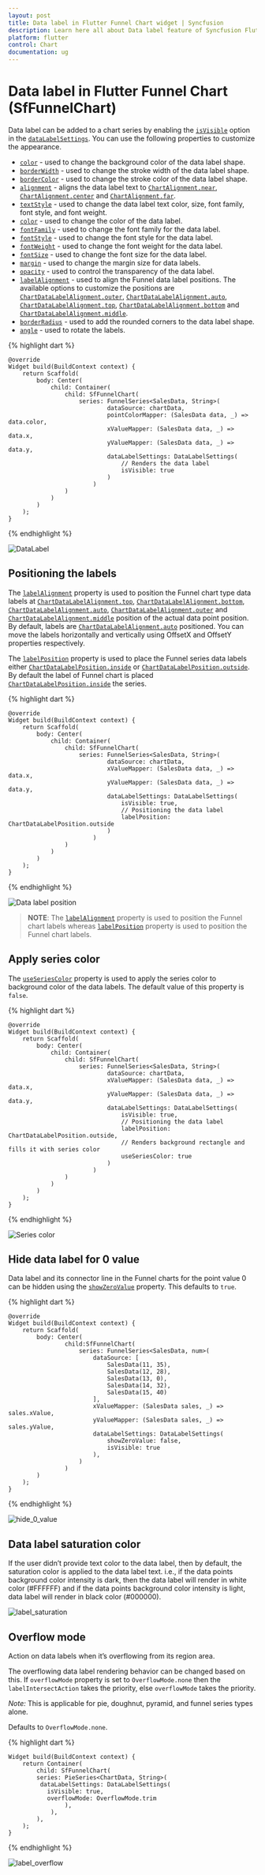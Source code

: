 ```yaml
---
layout: post
title: Data label in Flutter Funnel Chart widget | Syncfusion 
description: Learn here all about Data label feature of Syncfusion Flutter Funnel Chart (SfFunnelChart) widget and more.
platform: flutter
control: Chart
documentation: ug
---
```


# Data label in Flutter Funnel Chart (SfFunnelChart)

Data label can be added to a chart series by enabling the [`isVisible`](https://pub.dev/documentation/syncfusion_flutter_charts/latest/charts/DataLabelSettings/isVisible.html) option in the [`dataLabelSettings`](https://pub.dev/documentation/syncfusion_flutter_charts/latest/charts/FunnelSeries/dataLabelSettings.html). You can use the following properties to customize the appearance.

* [`color`](https://pub.dev/documentation/syncfusion_flutter_charts/latest/charts/DataLabelSettings/color.html) - used to change the background color of the data label shape.
* [`borderWidth`](https://pub.dev/documentation/syncfusion_flutter_charts/latest/charts/DataLabelSettings/borderWidth.html) - used to change the stroke width of the data label shape.
* [`borderColor`](https://pub.dev/documentation/syncfusion_flutter_charts/latest/charts/DataLabelSettings/borderColor.html) - used to change the stroke color of the data label shape.
* [`alignment`](https://pub.dev/documentation/syncfusion_flutter_charts/latest/charts/DataLabelSettings/alignment.html) - aligns the data label text to [`ChartAlignment.near`](https://pub.dev/documentation/syncfusion_flutter_charts/latest/charts/ChartAlignment.html), [`ChartAlignment.center`](https://pub.dev/documentation/syncfusion_flutter_charts/latest/charts/ChartAlignment.html) and [`ChartAlignment.far`](https://pub.dev/documentation/syncfusion_flutter_charts/latest/charts/ChartAlignment.html).
* [`textStyle`](https://pub.dev/documentation/syncfusion_flutter_charts/latest/charts/DataLabelSettings/textStyle.html) - used to change the data label text color, size, font family, font style, and font weight.
* [`color`](https://pub.dev/documentation/syncfusion_flutter_charts/latest/charts/DataLabelSettings/color.html) - used to change the color of the data label.
* [`fontFamily`](https://api.flutter.dev/flutter/painting/TextStyle/fontFamily.html) - used to change the font family for the data label.
* [`fontStyle`](https://api.flutter.dev/flutter/painting/TextStyle/fontStyle.html) - used to change the font style for the data label.
* [`fontWeight`](https://api.flutter.dev/flutter/painting/TextStyle/fontWeight.html) - used to change the font weight for the data label.
* [`fontSize`](https://api.flutter.dev/flutter/painting/TextStyle/fontSize.html) - used to change the font size for the data label.
* [`margin`](https://pub.dev/documentation/syncfusion_flutter_charts/latest/charts/DataLabelSettings/margin.html) - used to change the margin size for data labels.
* [`opacity`](https://pub.dev/documentation/syncfusion_flutter_charts/latest/charts/DataLabelSettings/opacity.html) - used to control the transparency of the data label.
* [`labelAlignment`](https://pub.dev/documentation/syncfusion_flutter_charts/latest/charts/DataLabelSettings/labelAlignment.html) - used to align the Funnel data label positions. The available options to customize the positions are [`ChartDataLabelAlignment.outer`](https://pub.dev/documentation/syncfusion_flutter_charts/latest/charts/ChartDataLabelAlignment.html), [`ChartDataLabelAlignment.auto`](https://pub.dev/documentation/syncfusion_flutter_charts/latest/charts/ChartDataLabelAlignment.html), [`ChartDataLabelAlignment.top`](https://pub.dev/documentation/syncfusion_flutter_charts/latest/charts/ChartDataLabelAlignment.html), [`ChartDataLabelAlignment.bottom`](https://pub.dev/documentation/syncfusion_flutter_charts/latest/charts/ChartDataLabelAlignment.html) and [`ChartDataLabelAlignment.middle`](https://pub.dev/documentation/syncfusion_flutter_charts/latest/charts/ChartDataLabelAlignment.html).
* [`borderRadius`](https://pub.dev/documentation/syncfusion_flutter_charts/latest/charts/DataLabelSettings/borderRadius.html) - used to add the rounded corners to the data label shape.
* [`angle`](https://pub.dev/documentation/syncfusion_flutter_charts/latest/charts/DataLabelSettings/angle.html)  - used to rotate the labels.

{% highlight dart %} 

    @override
    Widget build(BuildContext context) {
        return Scaffold(
            body: Center(
                child: Container(
                    child: SfFunnelChart(
                        series: FunnelSeries<SalesData, String>(
                                dataSource: chartData,
                                pointColorMapper: (SalesData data, _) => data.color,
                                xValueMapper: (SalesData data, _) => data.x,
                                yValueMapper: (SalesData data, _) => data.y,
                                dataLabelSettings: DataLabelSettings(
                                    // Renders the data label
                                    isVisible: true
                                )
                            )
                    )
                )
            )
        );
    }

{% endhighlight %}

![DataLabel](images/datalabel/default_datalabel.png)

## Positioning the labels

The [`labelAlignment`](https://pub.dev/documentation/syncfusion_flutter_charts/latest/charts/DataLabelSettings/labelAlignment.html) property is used to position the Funnel chart type data labels at [`ChartDataLabelAlignment.top`](https://pub.dev/documentation/syncfusion_flutter_charts/latest/charts/ChartDataLabelAlignment.html), [`ChartDataLabelAlignment.bottom`](https://pub.dev/documentation/syncfusion_flutter_charts/latest/charts/ChartDataLabelAlignment.html), [`ChartDataLabelAlignment.auto`](https://pub.dev/documentation/syncfusion_flutter_charts/latest/charts/ChartDataLabelAlignment.html), [`ChartDataLabelAlignment.outer`](https://pub.dev/documentation/syncfusion_flutter_charts/latest/charts/ChartDataLabelAlignment.html) and [`ChartDataLabelAlignment.middle`](https://pub.dev/documentation/syncfusion_flutter_charts/latest/charts/ChartDataLabelAlignment.html) position of the actual data point position. By default, labels are [`ChartDataLabelAlignment.auto`](https://pub.dev/documentation/syncfusion_flutter_charts/latest/charts/ChartDataLabelAlignment.html) positioned. You can move the labels horizontally and vertically using OffsetX and OffsetY properties respectively.

The [`labelPosition`](https://pub.dev/documentation/syncfusion_flutter_charts/latest/charts/DataLabelSettings/labelPosition.html) property is used to place the Funnel series data labels either [`ChartDataLabelPosition.inside`](https://pub.dev/documentation/syncfusion_flutter_charts/latest/charts/ChartDataLabelPosition.html) or [`ChartDataLabelPosition.outside`](https://pub.dev/documentation/syncfusion_flutter_charts/latest/charts/ChartDataLabelPosition.html). By default the label of Funnel chart is placed [`ChartDataLabelPosition.inside`](https://pub.dev/documentation/syncfusion_flutter_charts/latest/charts/ChartDataLabelPosition.html) the series.

{% highlight dart %} 

    @override
    Widget build(BuildContext context) {
        return Scaffold(
            body: Center(
                child: Container(
                    child: SfFunnelChart(
                        series: FunnelSeries<SalesData, String>(
                                dataSource: chartData,
                                xValueMapper: (SalesData data, _) => data.x,
                                yValueMapper: (SalesData data, _) => data.y,
                                dataLabelSettings: DataLabelSettings(
                                    isVisible: true,
                                    // Positioning the data label
                                    labelPosition: ChartDataLabelPosition.outside
                                )
                            )
                    )
                )
            )
        );
    }

{% endhighlight %}

![Data label position](images/datalabel/datalabel_position.png)

>**NOTE**: The [`labelAlignment`](https://pub.dev/documentation/syncfusion_flutter_charts/latest/charts/DataLabelSettings/labelAlignment.html) property is used to position the Funnel chart labels whereas [`labelPosition`](https://pub.dev/documentation/syncfusion_flutter_charts/latest/charts/DataLabelSettings/labelPosition.html) property is used to position the Funnel chart labels.

## Apply series color

The [`useSeriesColor`](https://pub.dev/documentation/syncfusion_flutter_charts/latest/charts/DataLabelSettings/useSeriesColor.html) property is used to apply the series color to background color of the data labels. The default value of this property is `false`.

{% highlight dart %} 

    @override
    Widget build(BuildContext context) {
        return Scaffold(
            body: Center(
                child: Container(
                    child: SfFunnelChart(
                        series: FunnelSeries<SalesData, String>(
                                dataSource: chartData,
                                xValueMapper: (SalesData data, _) => data.x,
                                yValueMapper: (SalesData data, _) => data.y,
                                dataLabelSettings: DataLabelSettings(
                                    isVisible: true,
                                    // Positioning the data label
                                    labelPosition: ChartDataLabelPosition.outside,
                                    // Renders background rectangle and fills it with series color
                                    useSeriesColor: true
                                )
                            )
                    )
                )
            )
        );
    }

{% endhighlight %}

![Series color](images/datalabel/use_series_color.png)

## Hide data label for 0 value

Data label and its connector line in the Funnel charts for the point value 0 can be hidden using the [`showZeroValue`](https://pub.dev/documentation/syncfusion_flutter_charts/latest/charts/DataLabelSettings/showZeroValue.html) property. This defaults to `true`.

{% highlight dart %} 

    @override
    Widget build(BuildContext context) {
        return Scaffold(
            body: Center(
                    child:SfFunnelChart(
                        series: FunnelSeries<SalesData, num>(
                            dataSource: [
                                SalesData(11, 35),
                                SalesData(12, 28),
                                SalesData(13, 0),
                                SalesData(14, 32),
                                SalesData(15, 40)
                            ],
                            xValueMapper: (SalesData sales, _) => sales.xValue,
                            yValueMapper: (SalesData sales, _) => sales.yValue,
                            dataLabelSettings: DataLabelSettings(
                                showZeroValue: false,
                                isVisible: true
                            ),
                        )
                    )
            )
        );
    }
{% endhighlight %}

![hide_0_value](images/datalabel/dataLabel_0_value.png)

## Data label saturation color

If the user didn’t provide text color to the data label, then by default, the saturation color is applied to the data label text. i.e., if the data points background color intensity is dark, then the data label will render in white color (#FFFFFF) and if the data points background color intensity is light, data label will render in black color (#000000).

![label_saturation](images/datalabel/funnel_saturation.png)

## Overflow mode

Action on data labels when it’s overflowing from its region area.
 
The overflowing data label rendering behavior can be changed based on this. If `overflowMode` property is set to `OverflowMode.none` then the `labelIntersectAction` takes the priority, else `overflowMode` takes the priority.
  
_Note:_ This is applicable for pie, doughnut, pyramid, and funnel series types alone.

Defaults to `OverflowMode.none`.

{% highlight dart %}

    Widget build(BuildContext context) {
        return Container(
            child: SfFunnelChart(
            series: PieSeries<ChartData, String>(
             dataLabelSettings: DataLabelSettings(
               isVisible: true,
               overflowMode: OverflowMode.trim
                    ),
                ),
            ),
        );
    }
{% endhighlight %}

![label_overflow](images/datalabel/funnel_overflow.jpg)
